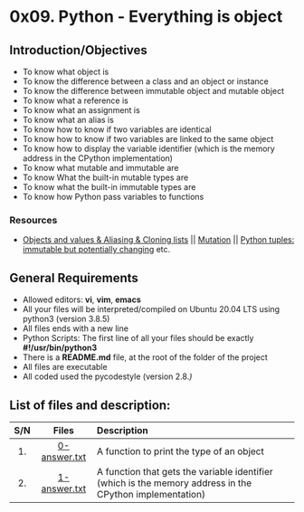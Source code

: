 # 0x09. Python - Everything is object

## Introduction/Objectives
* To know what object is
* To know the difference between a class and an object or instance
* To know the difference between immutable object and mutable object
* To know what a reference is
* To know what an assignment is
* To know what an alias is
* To know how to know if two variables are identical
* To know how to know if two variables are linked to the same object
* To know how to display the variable identifier (which is the memory address in the CPython implementation)
* To know what mutable and immutable are
* To know What the built-in mutable types are
* To know what the built-in immutable types are
* To know how Python pass variables to functions

### Resources
* [Objects and values & Aliasing & Cloning lists](http://www.openbookproject.net/thinkcs/python/english2e/ch09.html#objects-and-values) || [Mutation](http://composingprograms.com/pages/24-mutable-data.html#sequence-objects) || [Python tuples: immutable but potentially changing](http://radar.oreilly.com/2014/10/python-tuples-immutable-but-potentially-changing.html) etc.

## General Requirements
* Allowed editors: **vi**, **vim**, **emacs**
* All your files will be interpreted/compiled on Ubuntu 20.04 LTS using python3 (version 3.8.5)
* All files ends with a new line
* Python Scripts: The first line of all your files should be exactly **#!/usr/bin/python3**
* There is a **README.md** file, at the root of the folder of the project
* All files are executable
* All coded used the pycodestyle (version 2.8.*)*


## List of files and description:
| S/N   |       Files          |        Description  |
|:-----:|:--------------------:|:-------------------|
|1. | [0-answer.txt](https://github.com/enedaveeed/alx-higher_level_programming/blob/master/0x09-python-everything_is_object/0-answer.txt) | A function to print the type of an object |
|2. | [1-answer.txt](https://github.com/enedaveeed/alx-higher_level_programming/blob/master/0x09-python-everything_is_object/1-answer.txt) | A function that gets the variable identifier (which is the memory address in the CPython implementation) |
